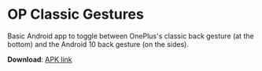 # OP Classic Gestures

Basic Android app to toggle between OnePlus's classic back gesture (at the bottom) and the Android 10 back gesture (on the sides).

**Download**: [APK link](https://github.com/arkon/OPClassicGestures/releases/download/v1.0/OPClassicGestures-v1.0-debug.apk)
